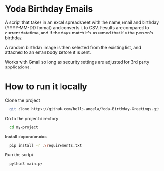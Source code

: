 # Yoda Birthday Emails

A script that takes in an excel spreadsheet with the name,email and birthday (YYYY-MM-DD format) and converts it to CSV.
Results are compared to current datetime, and if the days match it's assumed that it's the person's birthday.

A random birthday image is then selected from the existing list, and attached to an email body before it is sent.

Works with Gmail so long as security settings are adjusted for 3rd party applications.


# How to run it locally

Clone the project

```bash
  git clone https://github.com/hello-angela/Yoda-Birthday-Greetings.git
```

Go to the project directory

```bash
  cd my-project
```

Install dependencies

```bash
  pip install -r .\requirements.txt
```

Run the script

```bash
  python3 main.py
 ```
